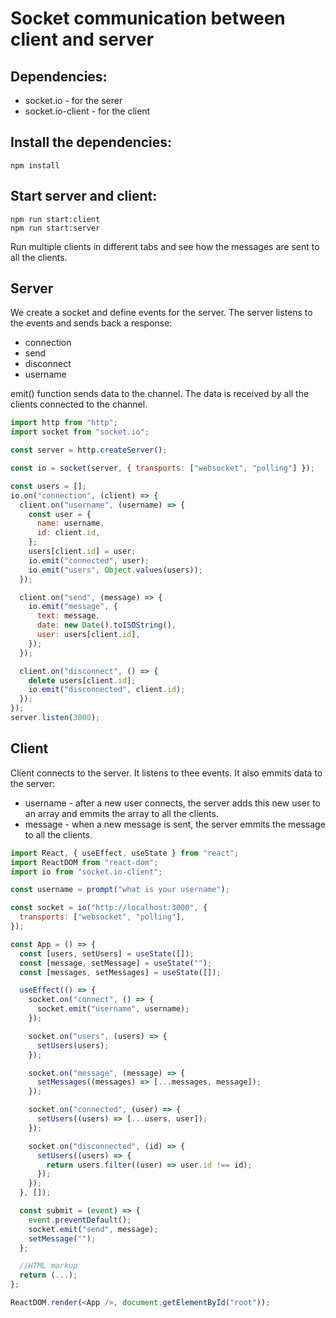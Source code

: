 # Socket communication between client and server

## Dependencies:
- socket.io - for the serer
- socket.io-client - for the client

## Install the dependencies:
```
npm install 
```

## Start server and client:
```
npm run start:client
npm run start:server
```

Run multiple clients in different tabs and see how the messages are sent to all the clients.

## Server
We create a socket and define events for the server. The server listens to the events and sends back a response:
- connection
- send
- disconnect
- username

emit() function sends data to the channel. The data is received by all the clients connected to the channel.

```js
import http from "http";
import socket from "socket.io";

const server = http.createServer();

const io = socket(server, { transports: ["websocket", "polling"] });

const users = [];
io.on("connection", (client) => {
  client.on("username", (username) => {
    const user = {
      name: username,
      id: client.id,
    };
    users[client.id] = user;
    io.emit("connected", user);
    io.emit("users", Object.values(users));
  });

  client.on("send", (message) => {
    io.emit("message", {
      text: message,
      date: new Date().toISOString(),
      user: users[client.id],
    });
  });

  client.on("disconnect", () => {
    delete users[client.id];
    io.emit("disconnected", client.id);
  });
});
server.listen(3000);
```

## Client
Client connects to the server. 
It listens to thee events.
It also emmits data to the server:
- username - after a new user connects, the server adds this new user to an array and emmits the array to all the clients.
- message - when a new message is sent, the server emmits the message to all the clients.

```js
import React, { useEffect, useState } from "react";
import ReactDOM from "react-dom";
import io from "socket.io-client";

const username = prompt("what is your username");

const socket = io("http://localhost:3000", {
  transports: ["websocket", "polling"],
});

const App = () => {
  const [users, setUsers] = useState([]);
  const [message, setMessage] = useState("");
  const [messages, setMessages] = useState([]);

  useEffect(() => {
    socket.on("connect", () => {
      socket.emit("username", username);
    });

    socket.on("users", (users) => {
      setUsers(users);
    });

    socket.on("message", (message) => {
      setMessages((messages) => [...messages, message]);
    });

    socket.on("connected", (user) => {
      setUsers((users) => [...users, user]);
    });

    socket.on("disconnected", (id) => {
      setUsers((users) => {
        return users.filter((user) => user.id !== id);
      });
    });
  }, []);

  const submit = (event) => {
    event.preventDefault();
    socket.emit("send", message);
    setMessage("");
  };

  //HTML markup
  return (...);
};

ReactDOM.render(<App />, document.getElementById("root"));
```